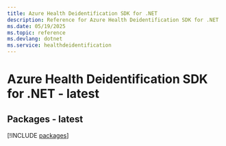 ```yaml
---
title: Azure Health Deidentification SDK for .NET
description: Reference for Azure Health Deidentification SDK for .NET
ms.date: 05/19/2025
ms.topic: reference
ms.devlang: dotnet
ms.service: healthdeidentification
---
```

# Azure Health Deidentification SDK for .NET - latest
## Packages - latest
[!INCLUDE [packages](health-deidentification-index.md)]